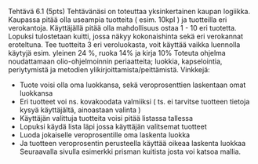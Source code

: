 Tehtävä 6.1 (5pts)
Tehtävänäsi on toteuttaa yksinkertainen kaupan logiikka. Kaupassa pitää olla
useampia tuotteita ( esim. 10kpl ) ja tuotteilla eri verokantoja. Käyttäjällä pitää olla
mahdollisuus ostaa 1 - 10 eri tuotetta. Lopuksi tulostetaan kuitti, jossa näkyy
kokonaishinta sekä eri verokannat eroteltuna. Tee tuotteita 3 eri veroluokasta, voit
käyttää vaikka luennolla käytyjä esim. yleinen 24 %, ruoka 14% ja kirja 10%
Toteuta ohjelma noudattamaan olio-ohjelmoinnin periaatteita; luokkia, kapselointia,
periytymistä ja metodien ylikirjoittamista/peittämistä.
Vinkkejä:
- Tuote voisi olla oma luokkansa, sekä veroprosenttien laskentaan omat
luokkansa
- Eri tuotteet voi ns. kovakoodata valmiiksi ( ts. ei tarvitse tuotteen tietoja kysyä
käyttäjältä, ainoastaan valinta )
- Käyttäjän valittuja tuotteita voisi pitää listassa tallessa
- Lopuksi käydä lista läpi jossa käyttäjän valitsemat tuotteet
- Luoda jokaiselle veroprosentille oma laskenta luokka
- Ja tuotteen veroprosentin perusteella käyttää oikeaa laskenta luokkaa
Seuraavalla sivulla esimerkki prisman kuitista josta voi katsoa mallia.